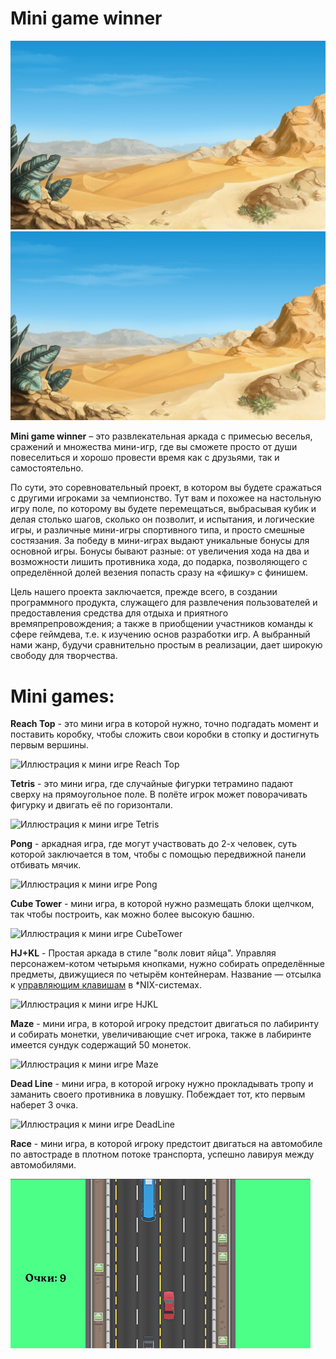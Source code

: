 # Mini game winner
![Логотип1](https://github.com/Spoky-Loki/mini_game_winner/blob/master/Assets/MainMenu/Sprites/fon1.jpg)
![Логотип1](https://github.com/Spoky-Loki/mini_game_winner/blob/master/Assets/MainMenu/Sprites/fon1.jpg)

**Mini game winner** – это развлекательная аркада с примесью веселья, сражений и множества мини-игр, где вы сможете просто от души повеселиться и хорошо провести время как с друзьями, так и самостоятельно.

По сути, это соревновательный проект, в котором вы будете сражаться с другими игроками за чемпионство. Тут вам и похожее на настольную игру поле, по которому вы будете перемещаться, выбрасывая кубик и делая столько шагов, сколько он позволит, и испытания, и логические игры, и различные мини-игры спортивного типа, и просто смешные состязания. За победу в мини-играх выдают уникальные бонусы для основной игры. Бонусы бывают разные: от увеличения хода на два и возможности лишить противника хода, до подарка, позволяющего с определённой долей везения попасть сразу на «фишку» с финишем.

Цель нашего проекта заключается, прежде всего, в создании программного продукта, служащего для развлечения пользователей и предоставления средства для отдыха и приятного времяпрепровождения; а также в приобщении участников команды к сфере геймдева, т.е. к изучению основ разработки игр. А выбранный нами жанр, будучи сравнительно простым в реализации, дает широкую свободу для творчества.

# Mini games:

**Reach Top** - это мини игра в которой нужно, точно подгадать момент и поставить коробку, чтобы сложить свои коробки в стопку и достигнуть первым вершины.

![Иллюстрация к мини игре Reach Top](https://github.com/Spoky-Loki/mini_game_winner/blob/master/Assets/MainMenu/Sprites/ReachTop.png)

**Tetris** - это мини игра, где случайные фигурки тетрамино падают сверху на прямоугольное поле. В полёте игрок может поворачивать фигурку и двигать её по горизонтали.

![Иллюстрация к мини игре Tetris](https://github.com/Spoky-Loki/mini_game_winner/blob/master/Assets/MainMenu/Sprites/Tetris.png)

**Pong** - аркадная игра, где могут участвовать до 2-х человек, суть которой заключается в том, чтобы с помощью передвижной панели отбивать мячик.

![Иллюстрация к мини игре Pong](https://github.com/Spoky-Loki/mini_game_winner/blob/master/Assets/MainMenu/Sprites/Pong.png)


**Cube Tower** - мини игра, в которой нужно размещать блоки щелчком, так чтобы построить, как можно более высокую башню.

![Иллюстрация к мини игре CubeTower](https://github.com/Spoky-Loki/mini_game_winner/blob/master/Assets/MainMenu/Sprites/CubeTower.png)

**HJ+KL** - Простая аркада в стиле "волк ловит яйца". Управляя персонажем-котом четырьмя кнопками, нужно собирать определённые предметы, движущиеся по четырём контейнерам. Название — отсылка к [управляющим клавишам](https://en.wikipedia.org/wiki/Arrow_keys#HJKL_keys) в *NIX-системах.

![Иллюстрация к мини игре HJKL](https://github.com/Spoky-Loki/mini_game_winner/blob/master/Assets/MainMenu/Sprites/HJKL.png)

**Maze** - мини игра, в которой игроку предстоит двигаться по лабиринту и собирать монетки, увеличивающие счет игрока, также в лабиринте имеется сундук содержащий 50 монеток.

![Иллюстрация к мини игре Maze](https://github.com/Spoky-Loki/mini_game_winner/blob/master/Assets/MainMenu/Sprites/Maze.png)

**Dead Line** - мини игра, в которой игроку нужно прокладывать тропу и заманить своего противника в ловушку. Побеждает тот, кто первым наберет 3 очка.

![Иллюстрация к мини игре DeadLine](https://github.com/Spoky-Loki/mini_game_winner/blob/master/Assets/MainMenu/Sprites/DeadLine.png)

**Race** - мини игра, в которой игроку предстоит двигаться на автомобиле по автостраде в плотном потоке транспорта, успешно лавируя между автомобилями.

![Иллюстрация к мини игре DeadLine](https://github.com/Spoky-Loki/mini_game_winner/blob/master/Assets/MainMenu/Sprites/Race.png)
